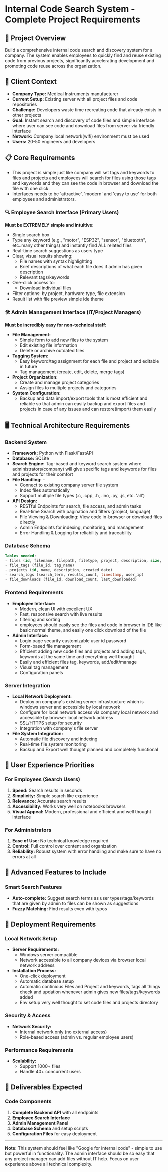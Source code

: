 # Internal Code Search System - Complete Project Requirements

## 🎯 Project Overview
Build a comprehensive internal code search and discovery system for a company. The system enables employees to quickly find and reuse existing code from previous projects, significantly accelerating development and promoting code reuse across the organization.

## 🏢 Client Context
- **Company Type:** Medical Instruments manufacturer
- **Current Setup:** Existing server with all project files and code repositories
- **Challenge:** Developers waste time recreating code that already exists in other projects
- **Goal:** Instant search and discovery of code files and simple interface where user can see code and download files from server via friendly interface
- **Network:** Company local network(wifi) environment must be used
- **Users:** 20-50 engineers and developers

## 📋 Core Requirements
- This project is simple just like company will set tags and keywords to files and projects and employees will search for files using those tags and keywords and they can see the code in browser and download the file with one click.
- Interfaces needs to be 'attractive', 'modern' and 'easy to use' for both employees and administrators.

### 🔍 Employee Search Interface (Primary Users)
**Must be EXTREMELY simple and intuitive:**
- Single search box
- Type any keyword (e.g., "motor", "ESP32", "sensor", "bluetooth", etc..many other things) and instantly find ALL related files
- Real-time search suggestions as users type
- Clear, visual results showing:
  - File names with syntax highlighting
  - Brief descriptions of what each file does if admin has given description
  - Relevant tags/keywords
- One-click access to:
  - Download individual files
- Filter options: by project, hardware type, file extension
- Result list with file preview simple ide theme

### 🛠️ Admin Management Interface (IT/Project Managers)
**Must be incredibly easy for non-technical staff:**
- **File Management:**
  - Simple form to add new files to the system
  - Edit existing file information
  - Delete or archive outdated files
- **Tagging System:**
  - Easy keyword/tag assignment for each file and project and editable in future
  - Tag management (create, edit, delete, merge tags)
- **Project Organization:**
  - Create and manage project categories
  - Assign files to multiple projects and categories
- **System Configuration:**
  - Backup and data import/export tools that is most efficient and reliable so that admin can easily backup and export files and projects in case of any issues and can restore(import) them easily

## 🖥️ Technical Architecture Requirements

### Backend System
- **Framework:** Python with Flask/FastAPI
- **Database:** SQLite
- **Search Engine:** Tag-based and keyword search system where administrators(company) will give specific tags and keywords for files and projects for their comfort
- **File Handling:** -
  - Connect to existing company server file system
  - Index files automatically
  - Support multiple file types (.c, .cpp, .h, .ino, .py, .js, etc. 'all')
- **API Design:**
  - RESTful Endpoints for search, file access, and admin tasks
  - Real-time Search with pagination and filters (project, language)
  - File Viewing & Downloading: View code in-browser or download files directly
  - Admin Endpoints for indexing, monitoring, and management
  - Error Handling & Logging for reliability and traceability

### Database Schema
```sql
Tables needed:
- files (id, filename, filepath, filetype, project, description, size, modified_date)
- file_tags (file_id, tag_name)
- projects (id, name, description, created_date)
- search_logs (search_term, results_count, timestamp, user_ip)
- file_downloads (file_id, download_count, last_downloaded)
```

### Frontend Requirements
- **Employee Interface:**
  - Modern, clean UI with excellent UX
  - Fast, responsive search with live results
  - filtering and sorting
  - employees should easily see the files and code in browser in IDE like basic normal theme, and easily one click download of the file
- **Admin Interface:**
  - Login page security customizable user id password
  - Form-based file management
  - Efficient adding new code files and projects and adding tags, keywords at the same time and everything well thought
  - Easily and efficient files tag, keywords, add/edit/manage
  - Visual tag management
  - Configuration panels

### Server Integration
- **Local Network Deployment:**
  - Deploy on company's existing server infrastructure which is windows server and accessible by local network
  - Configure for local network access via company local network and accessible by browser local network address
  - SSL/HTTPS setup for security
  - Integration with company's file server
- **File System Integration:**
  - Automatic file discovery and indexing
  - Real-time file system monitoring
  - Backup and Export well thought planned and completely functional

## 🎨 User Experience Priorities

### For Employees (Search Users)
1. **Speed:** Search results in seconds
2. **Simplicity:** Simple search like experience
3. **Relevance:** Accurate search results
4. **Accessibility:** Works very well on notebooks browsers
5. **Visual Appeal:** Modern, professional and efficient and well thought interface

### For Administrators
1. **Ease of Use:** No technical knowledge required
2. **Control:** Full control over content and organization
3. **Reliability:** Robust system with error handling and make sure to have no errors at all

## 📱 Advanced Features to Include

### Smart Search Features
- **Auto-complete:** Suggest search terms as user types/tags/keywords that are given by admin to files can be shown as suggestions
- **Fuzzy Matching:** Find results even with typos

## 🚀 Deployment Requirements

### Local Network Setup
- **Server Requirements:**
  - Windows server compatible
  - Network accessible to all company devices via browser local network address
- **Installation Process:**
  - One-click deployment
  - Automatic database setup
  - Automatic continious Files and Project and keywords, tags all things check and updation whenever admin gives new files/tags/keywords added
  - Env setup very well thought to set code files and projects directory

### Security & Access
- **Network Security:**
  - Internal network only (no external access)
  - Role-based access (admin vs. regular employee users)

### Performance Requirements
- **Scalability:**
  - Support 1000+ files
  - Handle 40+ concurrent users

## 📝 Deliverables Expected

### Code Components
1. **Complete Backend API** with all endpoints
2. **Employee Search Interface**
3. **Admin Management Panel**
4. **Database Schema** and setup scripts
5. **Configuration Files** for easy deployment

---

**Note:** This system should feel like "Google for internal code" - simple to use but powerful in functionality. The admin interface should be so easy that any project manager can add files without IT help. Focus on user experience above all technical complexity.